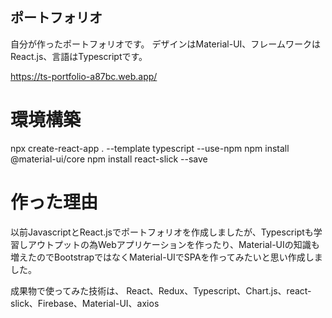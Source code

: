 ## ポートフォリオ

自分が作ったポートフォリオです。
デザインはMaterial-UI、フレームワークはReact.js、言語はTypescriptです。

https://ts-portfolio-a87bc.web.app/

# 環境構築
npx create-react-app . --template typescript --use-npm
npm install @material-ui/core
npm install react-slick --save


# 作った理由
以前JavascriptとReact.jsでポートフォリオを作成しましたが、Typescriptも学習しアウトプットの為Webアプリケーションを作ったり、Material-UIの知識も増えたのでBootstrapではなくMaterial-UIでSPAを作ってみたいと思い作成しました。

成果物で使ってみた技術は、
React、Redux、Typescript、Chart.js、react-slick、Firebase、Material-UI、axios